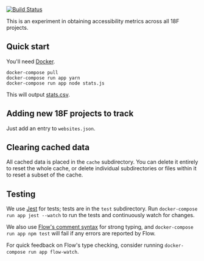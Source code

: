 [![Build Status](https://travis-ci.org/18F/a11y-metrics.svg?branch=master)](https://travis-ci.org/18F/a11y-metrics)

This is an experiment in obtaining accessibility metrics across all
18F projects.

## Quick start

You'll need [Docker][].

```
docker-compose pull
docker-compose run app yarn
docker-compose run app node stats.js
```

This will output [stats.csv](stats.csv).

## Adding new 18F projects to track

Just add an entry to `websites.json`.

## Clearing cached data

All cached data is placed in the `cache` subdirectory. You can delete it
entirely to reset the whole cache, or delete individual subdirectories
or files within it to reset a subset of the cache.

## Testing

We use [Jest][] for tests; tests are in the `test` subdirectory. Run
`docker-compose run app jest --watch` to run the tests and continuously
watch for changes.

We also use [Flow's comment syntax][flow] for strong typing,
and `docker-compose run app npm test` will fail if any errors are
reported by Flow.

For quick feedback on Flow's type checking, consider running
`docker-compose run app flow-watch`.

[Docker]: https://docker.com/
[flow]: https://flowtype.org/en/docs/types/comments/
[Jest]: http://facebook.github.io/jest/
